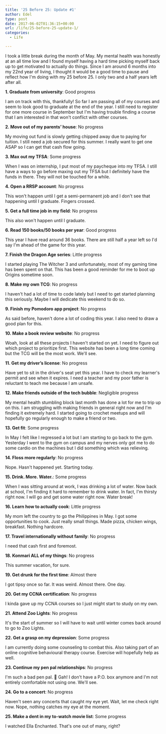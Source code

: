 ```yaml
---
title: '25 Before 25: Update #1'
author: Edel
type: post
date: 2017-06-02T01:36:15+00:00
url: /life/25-before-25-update-1/
categories:
  - Life

---
```

I took a little break during the month of May. My mental health was honestly at an all time low and I found myself having a hard time picking myself back up to get motivated to actually do things. Since I am around 6 months into my 22nd year of living, I thought it would be a good time to pause and reflect how I'm doing with my 25 before 25. I only two and a half years left after all.

**1. Graduate from university**: Good progress
  
I am on track with this, thankfully! So far I am passing all of my courses and seem to look good to graduate at the end of the year. I still need to register for one more course in September but I'm having trouble finding a course that I am interested in that won't conflict with other courses.

**2. Move out of my parents’ house**: No progress
  
My moving out fund is slowly getting chipped away due to paying for tuition. I still need a job secured for this summer. I really want to get one ASAP so I can get that cash flow going.

**3. Max out my TFSA**: Some progress
  
When I was on internship, I put most of my paycheque into my TFSA. I still have a ways to go before maxing out my TFSA but I definitely have the funds in there. They will not be touched for a while.

**4. Open a RRSP account**: No progress
  
This won't happen until I get a semi-permanent job and I don't see that happening until I graduate. Fingers crossed.

**5. Get a full time job in my field**: No progress
  
This also won't happen until I graduate.

**6. Read 150 books/50 books per year**: Good progress
  
This year I have read around 36 books. There are still half a year left so I'd say I'm ahead of the game for this year.

**7. Finish the Dragon Age series**: Little progress
  
I started playing The Witcher 3 and unfortunately, most of my gaming time has been spent on that. This has been a good reminder for me to boot up Origins sometime soon.

**8. Make my own TCG**: No progress
  
I haven't had a lot of time to code lately but I need to get started planning this seriously. Maybe I will dedicate this weekend to do so.

**9. Finish my Pomodoro app project**: No progress
  
As said before, haven't done a lot of coding this year. I also need to draw a good plan for this.

**10. Make a book review website**: No progress
  
Woah, look at all these projects I haven't started on yet. I need to figure out which project to prioritize first. This website has been a long time coming but the TCG will be the most work. We'll see.

**11. Get my driver’s license**: No progress
  
Have yet to sit in the driver's seat yet this year. I have to check my learner's permit and see when it expires. I need a teacher and my poor father is reluctant to teach me because I am unsafe.

**12. Make friends outside of the tech bubble**: Negligible progress
  
My mental health stumbling block last month has done a lot for me to trip up on this. I am struggling with making friends in general right now and I'm finding it extremely hard. I started going to crochet meetups and will hopefully go regularly enough to make a friend or two.

**13. Get fit**: Some progress
  
In May I felt like I regressed a lot but I am starting to go back to the gym. Yesterday I went to the gym on campus and my nerves only got me to do some cardio on the machines but I did something which was relieving.

**14. Floss more regularly**: No progress
  
Nope. Hasn't happened yet. Starting today.

**15. Drink. More. Water.**: Some progress
  
When I was sitting around at work, I was drinking a lot of water. Now back at school, I'm finding it hard to remember to drink water. In fact, I'm thirsty right now. I will go and get some water right now. Water break!

**16. Learn how to actually cook**: Little progress
  
My mom left the country to go the Philippines in May. I got some opportunities to cook. Just really small things. Made pizza, chicken wings, breakfast. Nothing hardcore.

**17. Travel internationally without family**: No progress
  
I need that cash first and foremost.

**18. Konmari ALL of my things**: No progress
  
This summer vacation, for sure.

**19. Get drunk for the first time**: Almost there
  
I got tipsy once so far. It was weird. Almost there. One day.

**20. Get my CCNA certification**: No progress
  
I kinda gave up my CCNA courses so I just might start to study on my own.

**21. Attend Zoo Lights**: No progress
  
It's the start of summer so I will have to wait until winter comes back around to go to Zoo Lights.

**22. Get a grasp on my depression**: Some progress
  
I am currently doing some counseling to combat this. Also taking part of an online cognitive behavioural therapy course. Exercise will hopefully help as well.

**23. Continue my pen pal relationships**: No progress
  
I'm such a bad pen pal. 🙁 Gah! I don't have a P.O. box anymore and I'm not entirely comfortable not using one. We'll see.

**24. Go to a concert**: No progress
  
Haven't seen any concerts that caught my eye yet. Wait, let me check right now. Nope, nothing catches my eye at the moment.

**25. Make a dent in my to-watch movie list**: Some progress
  
I watched Ella Enchanted. That's one out of many, right?